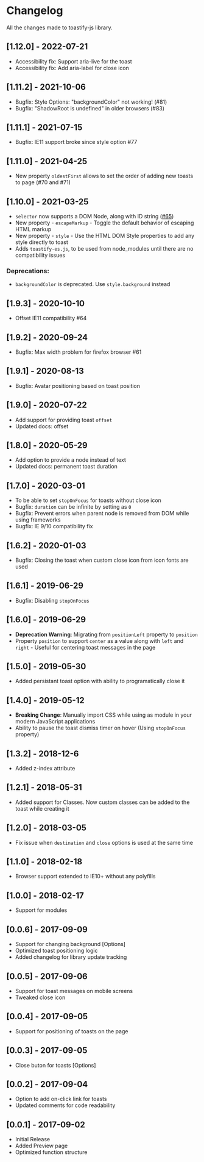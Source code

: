 # Changelog

All the changes made to toastify-js library.

## [1.12.0] - 2022-07-21

* Accessibility fix: Support aria-live for the toast
* Accessibility fix: Add aria-label for close icon

## [1.11.2] - 2021-10-06

* Bugfix: Style Options: "backgroundColor" not working! (#81)
* Bugfix: "ShadowRoot is undefined" in older browsers (#83)

## [1.11.1] - 2021-07-15

* Bugfix: IE11 support broke since style option #77

## [1.11.0] - 2021-04-25

* New property `oldestFirst` allows to set the order of adding new toasts to page (#70 and #71)

## [1.10.0] - 2021-03-25

* `selector` now supports a DOM Node, along with ID string ([#65](https://github.com/apvarun/toastify-js/pull/65))
* New property - `escapeMarkup` - Toggle the default behavior of escaping HTML markup
* New property - `style` - Use the HTML DOM Style properties to add any style directly to toast
* Adds `toastify-es.js`, to be used from node_modules until there are no compatibility issues

### Deprecations:

* `backgroundColor` is deprecated. Use `style.background` instead

## [1.9.3] - 2020-10-10

* Offset IE11 compatibility #64

## [1.9.2] - 2020-09-24

* Bugfix: Max width problem for firefox browser #61

## [1.9.1] - 2020-08-13

* Bugfix: Avatar positioning based on toast position

## [1.9.0] - 2020-07-22

* Add support for providing toast `offset`
* Updated docs: offset

## [1.8.0] - 2020-05-29

* Add option to provide a node instead of text
* Updated docs: permanent toast duration

## [1.7.0] - 2020-03-01

* To be able to set `stopOnFocus` for toasts without close icon
* Bugfix: `duration` can be infinite by setting as `0`
* Bugfix: Prevent errors when parent node is removed from DOM while using frameworks
* Bugfix: IE 9/10 compatibility fix

## [1.6.2] - 2020-01-03

* Bugfix: Closing the toast when custom close icon from icon fonts are used

## [1.6.1] - 2019-06-29

* Bugfix: Disabling `stopOnFocus`

## [1.6.0] - 2019-06-29

* **Deprecation Warning**: Migrating from `positionLeft` property to `position`
* Property `position` to support `center` as a value along with `left` and `right` - Useful for centering toast messages
  in the page

## [1.5.0] - 2019-05-30

* Added persistant toast option with ability to programatically close it

## [1.4.0] - 2019-05-12

* **Breaking Change**: Manually import CSS while using as module in your modern JavaScript applications
* Ability to pause the toast dismiss timer on hover (Using `stopOnFocus` property)

## [1.3.2] - 2018-12-6

* Added z-index attribute

## [1.2.1] - 2018-05-31

* Added support for Classes. Now custom classes can be added to the toast while creating it

## [1.2.0] - 2018-03-05

* Fix issue when `destination` and `close` options is used at the same time

## [1.1.0] - 2018-02-18

* Browser support extended to IE10+ without any polyfills

## [1.0.0] - 2018-02-17

* Support for modules

## [0.0.6] - 2017-09-09

* Support for changing background [Options]
* Optimized toast positioning logic
* Added changelog for library update tracking

## [0.0.5] - 2017-09-06

* Support for toast messages on mobile screens
* Tweaked close icon

## [0.0.4] - 2017-09-05

* Support for positioning of toasts on the page

## [0.0.3] - 2017-09-05

* Close buton for toasts [Options]

## [0.0.2] - 2017-09-04

* Option to add on-click link for toasts
* Updated comments for code readability

## [0.0.1] - 2017-09-02

* Initial Release
* Added Preview page
* Optimized function structure
